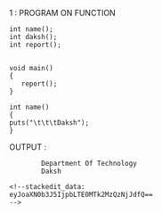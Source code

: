 1 : PROGRAM ON FUNCTION
```#include<stdio.h>
int name();
int daksh();
int report();


void main()
{
   report();
}

int name()
{
puts("\t\t\tDaksh");
}
```

OUTPUT : 
```Guru Nanak Dev Eng. College
        Department Of Technology
        Daksh

<!--stackedit_data:
eyJoaXN0b3J5IjpbLTE0MTk2MzQzNjJdfQ==
-->